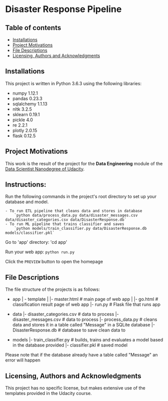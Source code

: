 # Disaster Response Pipeline

## Table of contents
- [Installations](#installations)
- [Project Motivations](#project-motivations)
- [File Descriptions](#file-descriptions)
- [Licensing, Authors and Acknowledgments](#licensing-authors-and-acknowledgments)

## Installations
This project is written in Python 3.6.3 using the following  libraries:
* numpy 1.12.1
* pandas 0.23.3
* sqlalchemy 1.1.13
* nltk 3.2.5
* sklearn 0.19.1
* pickle 4.0
* re 2.2.1
* plotly 2.0.15
* flask 0.12.5

## Project Motivations
This work is the result of the project for the **Data Engineering** module of the [Data Scientist Nanodegree of Udacity](https://www.udacity.com/course/data-scientist-nanodegree--nd025?promo=year_end&coupon=SAVE40&utm_source=gsem_brand&utm_source=gsem_brand&utm_medium=ads_r&utm_medium=ads_r&utm_campaign=19167921312_c_individuals&utm_campaign=19167921312_c_individuals&utm_term=143524475679&utm_term=143524475679&utm_keyword=udacity%20data%20science_e&utm_keyword=udacity%20data%20science_e&gad_source=1&gclid=EAIaIQobChMImKz0y_e0gwMVfj4GAB1FgAEHEAAYASAAEgI-h_D_BwE).


## Instructions:
Run the following commands in the project's root directory to set up your database and model.

    - To run ETL pipeline that cleans data and stores in database
        `python data/process_data.py data/disaster_messages.csv data/disaster_categories.csv data/DisasterResponse.db`
    - To run ML pipeline that trains classifier and saves
        `python models/train_classifier.py data/DisasterResponse.db models/classifier.pkl`

Go to 'app' directory: 'cd app'

Run your web app: `python run.py`

Click the `PREVIEW` button to open the homepage

## File Descriptions
The file structure of the projects is as follows:
- app
| - template
| |- master.html  # main page of web app
| |- go.html  # classification result page of web app
|- run.py  # Flask file that runs app

- data
|- disaster_categories.csv  # data to process 
|- disaster_messages.csv  # data to process
|- process_data.py # cleans data and stores it in a table called "Message" in a SQLite database
|- DisasterResponse.db   # database to save clean data to

- models
|- train_classifier.py # builds, trains and evaluates a model based in the database provided
|- classifier.pkl  # saved model

Please note that if the database already have a table called "Message" an error will happen

## Licensing, Authors and Acknowledgments
This project has no specific license, but makes extensive use of the templates provided in the Udacity course.